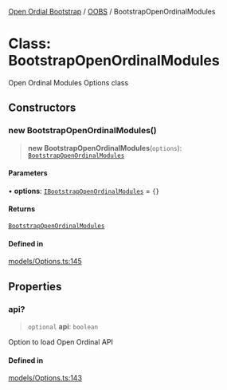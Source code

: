 [Open Ordial Bootstrap](../../README.md) / [OOBS](../README.md) / BootstrapOpenOrdinalModules

# Class: BootstrapOpenOrdinalModules

Open Ordinal Modules Options class

## Constructors

### new BootstrapOpenOrdinalModules()

> **new BootstrapOpenOrdinalModules**(`options`): [`BootstrapOpenOrdinalModules`](BootstrapOpenOrdinalModules.md)

#### Parameters

• **options**: [`IBootstrapOpenOrdinalModules`](../interfaces/IBootstrapOpenOrdinalModules.md) = `{}`

#### Returns

[`BootstrapOpenOrdinalModules`](BootstrapOpenOrdinalModules.md)

#### Defined in

[models/Options.ts:145](https://github.com/open-ordinal/open-ordinal-bootstrap/blob/d3621aa1474c237b39fe1304beee1193159db00e/src/models/Options.ts#L145)

## Properties

### api?

> `optional` **api**: `boolean`

Option to load Open Ordinal API

#### Defined in

[models/Options.ts:143](https://github.com/open-ordinal/open-ordinal-bootstrap/blob/d3621aa1474c237b39fe1304beee1193159db00e/src/models/Options.ts#L143)
